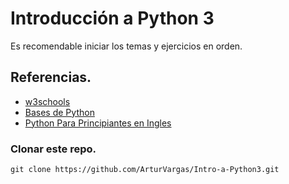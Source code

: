 
# Introducción a Python 3
Es recomendable iniciar los temas y ejercicios en orden.

## Referencias.
* [w3schools](https://www.w3schools.com/python/default.asp)
* [Bases de Python](https://youtu.be/chPhlsHoEPo)
* [Python Para Principiantes en Ingles](https://youtu.be/rfscVS0vtbw)

### Clonar este repo.
`git clone https://github.com/ArturVargas/Intro-a-Python3.git`

